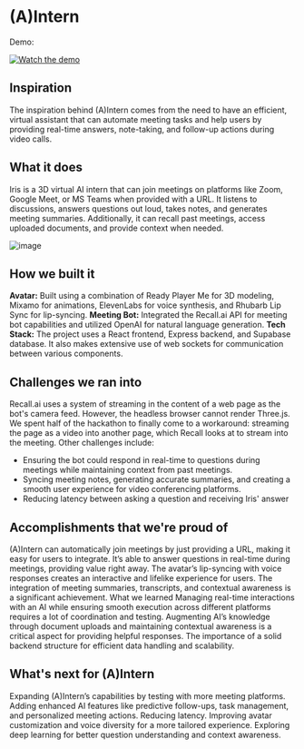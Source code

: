 # (A)Intern

Demo:

[![Watch the demo](https://img.youtube.com/vi/qoR3mv23wPs/maxresdefault.jpg)](https://youtu.be/qoR3mv23wPs?si=Ro5gzIvniRAQinu_)

## Inspiration
The inspiration behind (A)Intern comes from the need to have an efficient, virtual assistant that can automate meeting tasks and help users by providing real-time answers, note-taking, and follow-up actions during video calls.

## What it does
Iris is a 3D virtual AI intern that can join meetings on platforms like Zoom, Google Meet, or MS Teams when provided with a URL. It listens to discussions, answers questions out loud, takes notes, and generates meeting summaries. Additionally, it can recall past meetings, access uploaded documents, and provide context when needed.

![image](https://github.com/user-attachments/assets/4a278785-13f8-460c-8f5e-5e2a5cc2e70e)

## How we built it
**Avatar:** Built using a combination of Ready Player Me for 3D modeling, Mixamo for animations, ElevenLabs for voice synthesis, and Rhubarb Lip Sync for lip-syncing.
**Meeting Bot:** Integrated the Recall.ai API for meeting bot capabilities and utilized OpenAI for natural language generation.
**Tech Stack:** The project uses a React frontend, Express backend, and Supabase database. It also makes extensive use of web sockets for communication between various components.

##  Challenges we ran into
Recall.ai uses a system of streaming in the content of a web page as the bot's camera feed. However, the headless browser cannot render Three.js. We spent half of the hackathon to finally come to a workaround: streaming the page as a video into another page, which Recall looks at to stream into the meeting.
Other challenges include:
- Ensuring the bot could respond in real-time to questions during meetings while maintaining context from past meetings.
- Syncing meeting notes, generating accurate summaries, and creating a smooth user experience for video conferencing platforms.
- Reducing latency between asking a question and receiving Iris' answer

## Accomplishments that we're proud of
(A)Intern can automatically join meetings by just providing a URL, making it easy for users to integrate.
It’s able to answer questions in real-time during meetings, providing value right away.
The avatar’s lip-syncing with voice responses creates an interactive and lifelike experience for users.
The integration of meeting summaries, transcripts, and contextual awareness is a significant achievement.
What we learned
Managing real-time interactions with an AI while ensuring smooth execution across different platforms requires a lot of coordination and testing.
Augmenting AI’s knowledge through document uploads and maintaining contextual awareness is a critical aspect for providing helpful responses.
The importance of a solid backend structure for efficient data handling and scalability.

## What's next for (A)Intern
Expanding (A)Intern’s capabilities by testing with more meeting platforms.
Adding enhanced AI features like predictive follow-ups, task management, and personalized meeting actions.
Reducing latency.
Improving avatar customization and voice diversity for a more tailored experience.
Exploring deep learning for better question understanding and context awareness.

